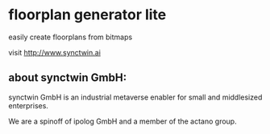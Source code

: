 # floorplan generator lite 

easily create floorplans from bitmaps

visit http://www.synctwin.ai 

## about synctwin GmbH:
synctwin GmbH is an industrial metaverse enabler for small and middlesized enterprises.

We are a spinoff of ipolog GmbH and a member of the actano group.




 
